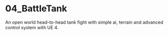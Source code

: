 # 04_BattleTank
An open world head-to-head tank fight with simple ai, terrain and  advanced control system with UE 4.
